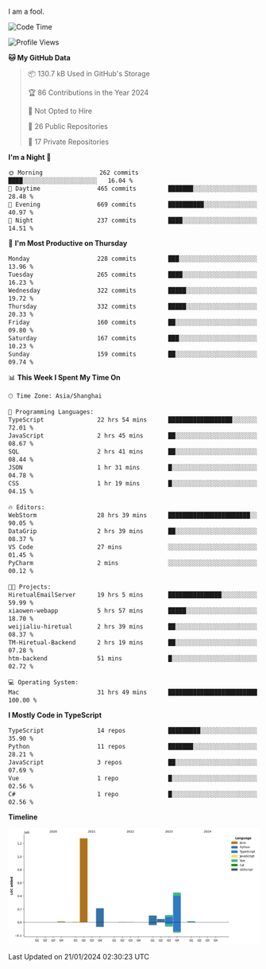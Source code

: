 I am a fool.

<!--START_SECTION:waka-->
![Code Time](http://img.shields.io/badge/Code%20Time-1%2C127%20hrs%2053%20mins-blue)

![Profile Views](http://img.shields.io/badge/Profile%20Views-0-blue)

**🐱 My GitHub Data** 

> 📦 130.7 kB Used in GitHub's Storage 
 > 
> 🏆 86 Contributions in the Year 2024
 > 
> 🚫 Not Opted to Hire
 > 
> 📜 26 Public Repositories 
 > 
> 🔑 17 Private Repositories 
 > 
**I'm a Night 🦉** 

```text
🌞 Morning                262 commits         ████░░░░░░░░░░░░░░░░░░░░░   16.04 % 
🌆 Daytime                465 commits         ███████░░░░░░░░░░░░░░░░░░   28.48 % 
🌃 Evening                669 commits         ██████████░░░░░░░░░░░░░░░   40.97 % 
🌙 Night                  237 commits         ████░░░░░░░░░░░░░░░░░░░░░   14.51 % 
```
📅 **I'm Most Productive on Thursday** 

```text
Monday                   228 commits         ███░░░░░░░░░░░░░░░░░░░░░░   13.96 % 
Tuesday                  265 commits         ████░░░░░░░░░░░░░░░░░░░░░   16.23 % 
Wednesday                322 commits         █████░░░░░░░░░░░░░░░░░░░░   19.72 % 
Thursday                 332 commits         █████░░░░░░░░░░░░░░░░░░░░   20.33 % 
Friday                   160 commits         ██░░░░░░░░░░░░░░░░░░░░░░░   09.80 % 
Saturday                 167 commits         ███░░░░░░░░░░░░░░░░░░░░░░   10.23 % 
Sunday                   159 commits         ██░░░░░░░░░░░░░░░░░░░░░░░   09.74 % 
```


📊 **This Week I Spent My Time On** 

```text
🕑︎ Time Zone: Asia/Shanghai

💬 Programming Languages: 
TypeScript               22 hrs 54 mins      ██████████████████░░░░░░░   72.01 % 
JavaScript               2 hrs 45 mins       ██░░░░░░░░░░░░░░░░░░░░░░░   08.67 % 
SQL                      2 hrs 41 mins       ██░░░░░░░░░░░░░░░░░░░░░░░   08.44 % 
JSON                     1 hr 31 mins        █░░░░░░░░░░░░░░░░░░░░░░░░   04.78 % 
CSS                      1 hr 19 mins        █░░░░░░░░░░░░░░░░░░░░░░░░   04.15 % 

🔥 Editors: 
WebStorm                 28 hrs 39 mins      ███████████████████████░░   90.05 % 
DataGrip                 2 hrs 39 mins       ██░░░░░░░░░░░░░░░░░░░░░░░   08.37 % 
VS Code                  27 mins             ░░░░░░░░░░░░░░░░░░░░░░░░░   01.45 % 
PyCharm                  2 mins              ░░░░░░░░░░░░░░░░░░░░░░░░░   00.12 % 

🐱‍💻 Projects: 
HiretualEmailServer      19 hrs 5 mins       ███████████████░░░░░░░░░░   59.99 % 
xiaowen-webapp           5 hrs 57 mins       █████░░░░░░░░░░░░░░░░░░░░   18.70 % 
weijialiu-hiretual       2 hrs 39 mins       ██░░░░░░░░░░░░░░░░░░░░░░░   08.37 % 
TM-Hiretual-Backend      2 hrs 19 mins       ██░░░░░░░░░░░░░░░░░░░░░░░   07.28 % 
htm-backend              51 mins             █░░░░░░░░░░░░░░░░░░░░░░░░   02.72 % 

💻 Operating System: 
Mac                      31 hrs 49 mins      █████████████████████████   100.00 % 
```

**I Mostly Code in TypeScript** 

```text
TypeScript               14 repos            █████████░░░░░░░░░░░░░░░░   35.90 % 
Python                   11 repos            ███████░░░░░░░░░░░░░░░░░░   28.21 % 
JavaScript               3 repos             ██░░░░░░░░░░░░░░░░░░░░░░░   07.69 % 
Vue                      1 repo              █░░░░░░░░░░░░░░░░░░░░░░░░   02.56 % 
C#                       1 repo              █░░░░░░░░░░░░░░░░░░░░░░░░   02.56 % 
```



**Timeline**

![Lines of Code chart](https://raw.githubusercontent.com/VeejaLiu/VeejaLiu/master/assets/bar_graph.png)


 Last Updated on 21/01/2024 02:30:23 UTC
<!--END_SECTION:waka-->
